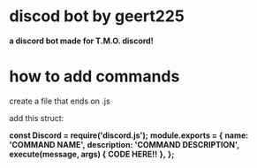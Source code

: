 # discod bot by geert225
**a discord bot made for T.M.O. discord!**

# how to add commands

create a file that ends on .js

add this struct: 

**const Discord = require('discord.js');**
**module.exports = {**
    **name: 'COMMAND NAME',**
    **description: 'COMMAND DESCRIPTION',**
    **execute(message, args) {**
        **CODE HERE!!**
    **},**
**};**

